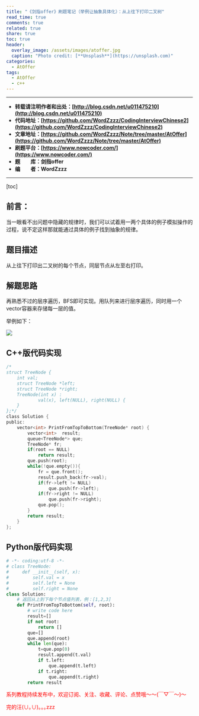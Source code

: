 ```yaml
---
title: "《剑指offer》刷题笔记（举例让抽象具体化）：从上往下打印二叉树"
read_time: true
comments: true
related: true
share: true
toc: true
header:
  overlay_image: /assets/images/atoffer.jpg
  caption: "Photo credit: [**Unsplash**](https://unsplash.com)"
categories:
  - AtOffer
tags:
  - AtOffer
  - c++
---
```


----------

- **转载请注明作者和出处：[http://blog.csdn.net/u011475210](http://blog.csdn.net/u011475210)**
- **代码地址：[https://github.com/WordZzzz/CodingInterviewChinese2](https://github.com/WordZzzz/CodingInterviewChinese2)**
- **文章地址：[https://github.com/WordZzzz/Note/tree/master/AtOffer](https://github.com/WordZzzz/Note/tree/master/AtOffer)**
- **刷题平台：[https://www.nowcoder.com/](https://www.nowcoder.com/)**
- **题&emsp;&emsp;库：剑指offer**
- **编&emsp;&emsp;者：WordZzzz**

----------

[toc]

## 前言：

当一眼看不出问题中隐藏的规律时，我们可以试着用一两个具体的例子模拟操作的过程，说不定这样那就能通过具体的例子找到抽象的规律。

## 题目描述

从上往下打印出二叉树的每个节点，同层节点从左至右打印。

## 解题思路

再熟悉不过的层序遍历，BFS即可实现。用队列来进行层序遍历，同时用一个vector容器来存储每一层的值。

举例如下：

<p></p>
<img src="http://img.blog.csdn.net/20171104152007252?watermark/2/text/aHR0cDovL2Jsb2cuY3Nkbi5uZXQvdTAxMTQ3NTIxMA==/font/5a6L5L2T/fontsize/400/fill/I0JBQkFCMA==/dissolve/70/gravity/SouthEast"/>
<p></p>

## C++版代码实现

```c
/*
struct TreeNode {
	int val;
	struct TreeNode *left;
	struct TreeNode *right;
	TreeNode(int x) :
			val(x), left(NULL), right(NULL) {
	}
};*/
class Solution {
public:
    vector<int> PrintFromTopToBottom(TreeNode* root) {
        vector<int>  result;
        queue<TreeNode*> que;
        TreeNode* fr;
        if(root == NULL)
            return result;
        que.push(root);
        while(!que.empty()){
            fr = que.front();
            result.push_back(fr->val);
            if(fr->left != NULL)
                que.push(fr->left);
            if(fr->right != NULL)
                que.push(fr->right);
            que.pop();
        }
        return result;
    }
};
```

## Python版代码实现

```python
# -*- coding:utf-8 -*-
# class TreeNode:
#     def __init__(self, x):
#         self.val = x
#         self.left = None
#         self.right = None
class Solution:
    # 返回从上到下每个节点值列表，例：[1,2,3]
    def PrintFromTopToBottom(self, root):
        # write code here
        result=[]
        if not root:
            return []
        que=[]
        que.append(root)
        while len(que):
            t=que.pop(0)
            result.append(t.val)
            if t.left:
                que.append(t.left)
            if t.right:
                que.append(t.right)
        return result
```

<span style="color: red">系列教程持续发布中，欢迎订阅、关注、收藏、评论、点赞哦～～(￣▽￣～)～</span>

<span style="color: red">完的汪(∪｡∪)｡｡｡zzz</span>
